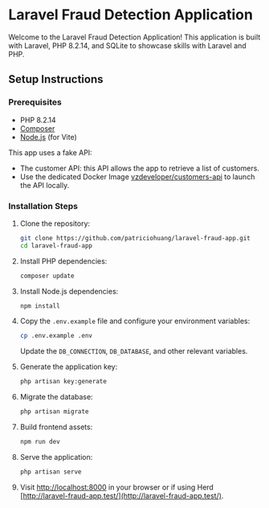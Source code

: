 # Laravel Fraud Detection Application

Welcome to the Laravel Fraud Detection Application! This application is built with Laravel, PHP 8.2.14, and SQLite to showcase skills with Laravel and PHP.

## Setup Instructions

### Prerequisites

- PHP 8.2.14
- [Composer](https://getcomposer.org/)
- [Node.js](https://nodejs.org/) (for Vite)

This app uses a fake API:
- The customer API: this API allows the app to retrieve a list of customers.
- Use the dedicated Docker Image [vzdeveloper/customers-api](https://hub.docker.com/r/vzdeveloper/customers-api) to launch the API locally.

### Installation Steps

1. Clone the repository:

    ```bash
    git clone https://github.com/patriciohuang/laravel-fraud-app.git
    cd laravel-fraud-app
    ```

2. Install PHP dependencies:

    ```bash
    composer update
    ```

3. Install Node.js dependencies:

    ```bash
    npm install
    ```

4. Copy the `.env.example` file and configure your environment variables:

    ```bash
    cp .env.example .env
    ```

    Update the `DB_CONNECTION`, `DB_DATABASE`, and other relevant variables.

5. Generate the application key:

    ```bash
    php artisan key:generate
    ```

6. Migrate the database:

    ```bash
    php artisan migrate
    ```

7. Build frontend assets:

    ```bash
    npm run dev
    ```

8. Serve the application:

    ```bash
    php artisan serve
    ```

9. Visit [http://localhost:8000](http://localhost:8000) in your browser or if using Herd [http://laravel-fraud-app.test/](http://laravel-fraud-app.test/).

